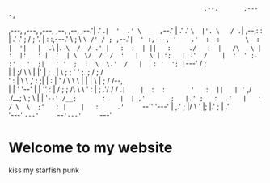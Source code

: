                                                                             
                                                          ,--.       ,----, 
   ,---,         ,---,    ,---,    ,--,     ,--,        ,--.'|     .'   .`| 
  '  .' \     ,`--.' |  .'  .' `\  |'. \   / .`|    ,--,:  : |  .'   .'   ; 
 /  ;    '.   |   :  :,---.'     \ ; \ `\ /' / ; ,`--.'`|  ' :,---, '    .' 
:  :       \  :   |  '|   |  .`\  |`. \  /  / .' |   :  :  | ||   :     ./  
:  |   /\   \ |   :  |:   : |  '  | \  \/  / ./  :   |   \ | :;   | .'  /   
|  :  ' ;.   :'   '  ;|   ' '  ;  :  \  \.'  /   |   : '  '; |`---' /  ;    
|  |  ;/  \   \   |  |'   | ;  .  |   \  ;  ;    '   ' ;.    ;  /  ;  /     
'  :  | \  \ ,'   :  ;|   | :  |  '  / \  \  \   |   | | \   | ;  /  /--,   
|  |  '  '--' |   |  ''   : | /  ;  ;  /\  \  \  '   : |  ; .'/  /  / .`|   
|  :  :       '   :  ||   | '` ,/ ./__;  \  ;  \ |   | '`--'./__;       :   
|  | ,'       ;   |.' ;   :  .'   |   : / \  \  ;'   : |    |   :     .'    
`--''         '---'   |   ,.'     ;   |/   \  ' |;   |.'    ;   |  .'       
                      '---'       `---'     `--` '---'      `---'           

# Welcome to my website 
kiss my starfish punk
